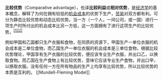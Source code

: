 **比较优势**（Comparative advantage），也译**比较利益**或**相对优势**，是[经济学](https://zh.wikipedia.org/wiki/%E7%BB%8F%E6%B5%8E%E5%AD%A6 "经济学")的基本概念，解释了为何在拥有较低的[机会成本](https://zh.wikipedia.org/wiki/%E6%9C%BA%E4%BC%9A%E6%88%90%E6%9C%AC "机会成本")的优势下生产，[贸易](https://zh.wikipedia.org/wiki/%E8%B4%B8%E6%98%93 "贸易")对双方都有利。可分为静态比较优势和动态比较优势。当一方（一个人，一间公司，或一国）进行一项生产时所付出的机会成本比另一方低，这一方面拥有了进行这项生产的比较优势。<sup id="cite_ref-uslabor_1-0" class="reference"><a href="https://zh.wikipedia.org/wiki/%E6%AF%94%E8%BE%83%E4%BC%98%E5%8A%BF#cite_note-uslabor-1">[1]</a></sup><sup id="cite_ref-econbook_2-0" class="reference"><a href="https://zh.wikipedia.org/wiki/%E6%AF%94%E8%BE%83%E4%BC%98%E5%8A%BF#cite_note-econbook-2">[2]</a></sup>

例如甲国和乙国都只生产衣服和食物，在同质的资源下，甲国生产一单位衣服的机会成本是二单位食物，而乙国生产一单位衣服的机会成本是三单位食物，根据比较优势理论，甲国享有生产衣服的比较优势，便应该专业生产衣服，并出口乙，以换取食物。而乙国在生产食物上有比较优势，意味它应该专业生产食物，并出口甲，以换取衣服。没有任何一方在所有物品的生产上均享有比较优势，所以比较优势的本质是互利的。
[[Mundell-Fleming Model]]
